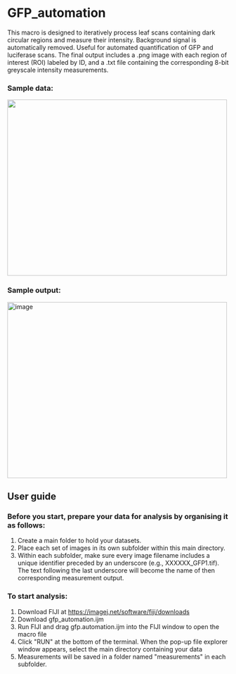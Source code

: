 # GFP_automation
This macro is designed to iteratively process leaf scans containing dark circular regions and measure their intensity. Background signal is automatically removed. Useful for automated quantification of GFP and luciferase scans.
The final output includes a .png image with each region of interest (ROI) labeled by ID, and a .txt file containing the corresponding 8-bit greyscale intensity measurements.

### Sample data:
<img src="https://github.com/user-attachments/assets/d828ed32-5f05-415e-bce6-6892644f9ae1" width="500" height="400">

### Sample output:
<img width="500" height="400" alt="image" src="https://github.com/user-attachments/assets/7324fbd7-c471-4a19-b3bc-fe763057cc70" />

## User guide
### Before you start, prepare your data for analysis by organising it as follows:
1. Create a main folder to hold your datasets.
2. Place each set of images in its own subfolder within this main directory.
3. Within each subfolder, make sure every image filename includes a unique identifier preceded by an underscore (e.g., XXXXXX_GFP1.tif). The text following the last underscore will become the name of then corresponding measurement output.

### To start analysis:
1. Download FIJI at https://imagej.net/software/fiji/downloads
2. Download gfp_automation.ijm
3. Run FIJI and drag gfp.automation.ijm into the FIJI window to open the macro file
4. Click "RUN" at the bottom of the terminal. When the pop-up file explorer window appears, select the main directory containing your data
5. Measurements will be saved in a folder named "measurements" in each subfolder.
